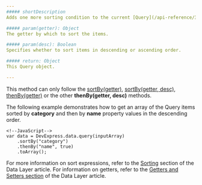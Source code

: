 ```yaml
---
##### shortDescription
Adds one more sorting condition to the current [Query](/api-reference/30%20Data%20Layer/Query '/Documentation/ApiReference/Data_Layer/Query/').

##### param(getter): Object
The getter by which to sort the items.

##### param(desc): Boolean
Specifies whether to sort items in descending or ascending order.

##### return: Object
This Query object.

---
```

This method can only follow the [sortBy(getter)](/api-reference/30%20Data%20Layer/Query/3%20Methods/sortBy(getter).md '/Documentation/ApiReference/Data_Layer/Query/Methods/#sortBygetter'), [sortBy(getter, desc)](/api-reference/30%20Data%20Layer/Query/3%20Methods/sortBy(getter_desc).md '/Documentation/ApiReference/Data_Layer/Query/Methods/#sortBygetter_desc'), [thenBy(getter)](/api-reference/30%20Data%20Layer/Query/3%20Methods/thenBy(getter).md '/Documentation/ApiReference/Data_Layer/Query/Methods/#thenBygetter') or the other **thenBy(getter, desc)** methods.

The following example demonstrates how to get an array of the Query items sorted by **category** and then by **name** property values in the descending order.

    <!--JavaScript-->
    var data = DevExpress.data.query(inputArray)
        .sortBy("category")
        .thenBy("name", true)
        .toArray();

For more information on sort expressions, refer to the [Sorting](/concepts/30%20Data%20Layer/5%20Data%20Layer/2%20Reading%20Data/1%20Sorting.md '/Documentation/Guide/Data_Layer/Data_Layer/#Reading_Data/Sorting') section of the Data Layer article. For information on getters, refer to the [Getters and Setters section](/concepts/30%20Data%20Layer/5%20Data%20Layer/9%20Getters%20And%20Setters '/Documentation/Guide/Data_Layer/Data_Layer/#Getters_And_Setters') of the Data Layer article.